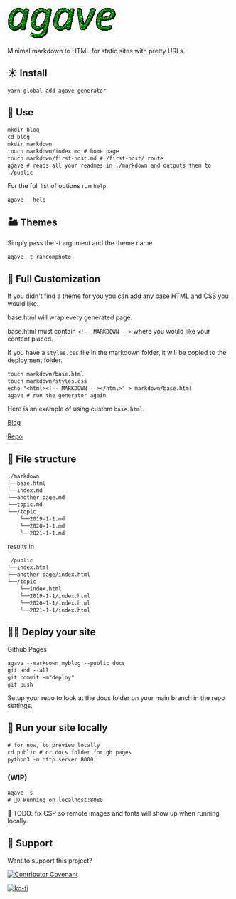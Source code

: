 ![Agave Logo](logo.gif)

Minimal markdown to HTML for static sites with pretty URLs.

## ☀️ Install

```
yarn global add agave-generator
```

## 🍯 Use

```console
mkdir blog
cd blog
mkdir markdown
touch markdown/index.md # home page
touch markdown/first-post.md # /first-post/ route
agave # reads all your readmes in ./markdown and outputs them to ./public
```

For the full list of options run `help`.

```console
agave --help
```

## 🏜 Themes

Simply pass the -t argument and the theme name

```console
agave -t randomphoto
```

## 🌿 Full Customization

If you didn't find a theme for you you can add any base HTML and CSS you would like.

base.html will wrap every generated page.

base.html must contain `<!-- MARKDOWN -->` where you would like your content placed.

If you have a `styles.css` file in the markdown folder, it will be copied to the deployment folder.

```console
touch markdown/base.html
touch markdown/styles.css
echo "<html><!-- MARKDOWN --></html>" > markdown/base.html
agave # run the generator again
```

Here is an example of using custom `base.html`.

[Blog](https://jottenlips.github.io/)

[Repo](https://github.com/jottenlips/jottenlips.github.io)

## 📂 File structure

```
./markdown
└──base.html
└──index.md
└──another-page.md
└──topic.md
└──/topic
    └──2019-1-1.md
    └──2020-1-1.md
    └──2021-1-1.md
```

results in

```
./public
└──index.html
└──another-page/index.html
└──/topic
    └──index.html
    └──2019-1-1/index.html
    └──2020-1-1/index.html
    └──2021-1-1/index.html
```

## 🧗‍♀️ Deploy your site

Github Pages

```console
agave --markdown myblog --public docs
git add --all
git commit -m"deploy"
git push
```

Setup your repo to look at the docs folder on your main branch in the repo settings.


## 🧪 Run your site locally

```console
# for now, to preview locally
cd public # or docs folder for gh pages
python3 -m http.server 8000
```

### (WIP)

```console
agave -s
# 🏃‍♀️ Running on localhost:8080
```

🐛 TODO: fix CSP so remote images and fonts will show up when running locally.

## 🐪 Support 

Want to support this project?

[![Contributor Covenant](https://img.shields.io/badge/Contributor%20Covenant-v2.0%20adopted-ff69b4.svg)](code_of_conduct.md)

[![ko-fi](https://www.ko-fi.com/img/githubbutton_sm.svg)](https://ko-fi.com/K3K01P2WT)
